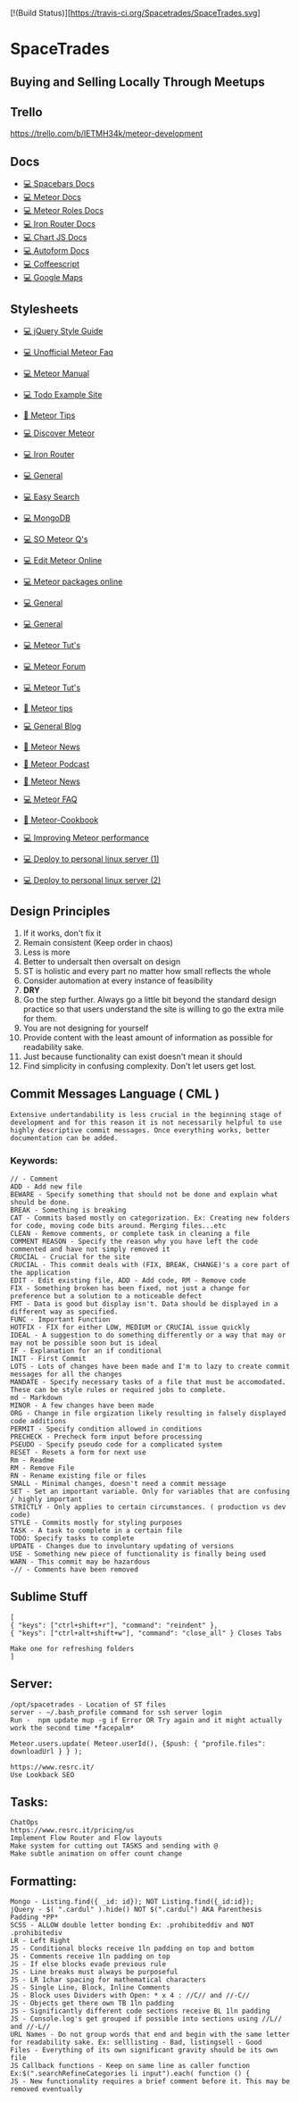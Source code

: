 [!(Build Status)][https://travis-ci.org/Spacetrades/SpaceTrades.svg]
# SpaceTrades
## Buying and Selling Locally Through Meetups

## Trello
 
https://trello.com/b/IETMH34k/meteor-development
    
## Docs

- [:computer: Spacebars Docs](http://meteorcapture.com/spacebars/)
- [:computer: Meteor Docs](http://docs.meteor.com/)
- [:computer: Meteor Roles Docs](http://alanning.github.io/meteor-roles/classes/Roles.html)
- [:computer: Iron Router Docs](https://github.com/iron-meteor/iron-router/blob/dev/DOCS.md)
- [:computer: Chart JS Docs](http://www.chartjs.org/docs/)
- [:computer: Autoform Docs](https://github.com/aldeed/meteor-autoform)
- [:computer: Coffeescript](http://coffeescript.org/)
- [:computer: Google Maps](https://developers.google.com/maps/documentation/javascript/reference?hl=en)

## Stylesheets
- [:computer: jQuery Style Guide](http://contribute.jquery.org/style-guide/js/)

- [:computer: Unofficial Meteor Faq](https://github.com/oortcloud/unofficial-meteor-faq)
- [:computer: Meteor Manual](https://manual.meteor.com/)
- [:computer: Todo Example Site](https://github.com/meteor/simple-todos)
- [:book: Meteor Tips](http://meteortips.com/book/forms/)
- [:computer: Discover Meteor](https://www.discovermeteor.com/)
- [:computer: Iron Router](https://github.com/iron-meteor/iron-router/tree/devel/examples)
- [:computer: General](https://meteorhacks.com/)
- [:computer: Easy Search](http://matteodem.github.io/meteor-easy-search/)
- [:computer: MongoDB](http://docs.mongodb.org/manual/)
- [:computer: SO Meteor Q's](http://stackoverflow.com/questions/tagged/meteor)
- [:computer: Edit Meteor Online](http://meteorpad.com/)
- [:computer: Meteor packages online](https://atmospherejs.com)
- [:computer: General](https://www.discovermeteor.com/blog/javascript-for-meteor/)
- [:computer: General](http://www.meteorinaction.com/)
- [:computer: Meteor Tut's](https://kadira.io/academy/)
- [:computer: Meteor Forum](https://forums.meteor.com/)
- [:computer: Meteor Tut's](http://www.eventedmind.com/)
- [:book: Meteor tips](http://meteortips.com/book/)
- [:computer: General Blog](http://joshowens.me/)
- [:newspaper: Meteor News](http://thisweekinmeteor.com/)
- [:musical_note: Meteor Podcast](http://meteorpodcast.com/)
- [:newspaper: Meteor News](http://crater.io/)
- [:computer: Meteor FAQ](https://github.com/oortcloud/unofficial-meteor-faq)
- [:book: Meteor-Cookbook](https://github.com/awatson1978/meteor-cookbook)
- [:computer: Improving Meteor performance](http://projectricochet.com/blog/meteor-js-performance)
- [:computer: Deploy to personal linux server (1)](http://lukaszkups.net/blog/0006_deploying_meteorjs_app_to_own_server_via_ssh/)
- [:computer: Deploy to personal linux server (2)](https://gentlenode.com/journal/meteor-19-deploying-your-applications-in-a-snap-with-meteor-up-mup/41)

## Design Principles
1. If it works, don't fix it
2. Remain consistent (Keep order in chaos)
3. Less is more
4. Better to undersalt then oversalt on design
5. ST is holistic and every part no matter how small reflects the whole
6. Consider automation at every instance of feasibility
7. **DRY**
8. Go the step further. Always go a little bit beyond the standard design practice so that users understand the site is willing to go the extra mile for them.
9. You are not designing for yourself
10. Provide content with the least amount of information as possible for readability sake.
11. Just because functionality can exist doesn't mean it should
12. Find simplicity in confusing complexity. Don't let users get lost.

## Commit Messages Language ( CML )
```
Extensive undertandability is less crucial in the beginning stage of development and for this reason it is not necessarily helpful to use highly descriptive commit messages. Once everything works, better documentation can be added. 
```
### Keywords:
	// - Comment
	ADD - Add new file
	BEWARE - Specify something that should not be done and explain what should be done.
	BREAK - Something is breaking 
	CAT - Commits based mostly on categorization. Ex: Creating new folders for code, moving code bits around. Merging files...etc
	CLEAN - Remove comments, or complete task in cleaning a file
	COMMENT REASON - Specify the reason why you have left the code commented and have not simply removed it
	CRUCIAL - Crucial for the site
	CRUCIAL - This commit deals with (FIX, BREAK, CHANGE)'s a core part of the application
	EDIT - Edit existing file, ADD - Add code, RM - Remove code
	FIX - Something broken has been fixed, not just a change for preference but a solution to a noticeable defect
	FMT - Data is good but display isn't. Data should be displayed in a different way as specified.
	FUNC - Important Function
	HOTFIX - FIX for either LOW, MEDIUM or CRUCIAL issue quickly
	IDEAL - A suggestion to do something differently or a way that may or may not be possible soon but is ideal
	IF - Explanation for an if conditional
	INIT - First Commit
	LOTS - Lots of changes have been made and I'm to lazy to create commit messages for all the changes
	MANDATE - Specify necessary tasks of a file that must be accomodated. These can be style rules or required jobs to complete.
	md - Markdown
	MINOR - A few changes have been made
	ORG - Change in file orgization likely resulting in falsely displayed code additions
	PERMIT - Specify condition allowed in conditions
	PRECHECK - Precheck form input before processing
	PSEUDO - Specify pseudo code for a complicated system
	RESET - Resets a form for next use
	Rm - Readme
	RM - Remove File
	RN - Rename existing file or files
	SMALL - Minimal changes, doesn't need a commit message
	SET - Set an important variable. Only for variables that are confusing / highly important
	STRICTLY - Only applies to certain circumstances. ( production vs dev code)
	STYLE - Commits mostly for styling purposes
	TASK - A task to complete in a certain file
	TODO: Specify tasks to complete
	UPDATE - Changes due to involuntary updating of versions
	USE - Something new piece of functionality is finally being used
	WARN - This commit may be hazardous 
	-// - Comments have been removed

## Sublime Stuff
	[
	{ "keys": ["ctrl+shift+r"], "command": "reindent" },
	{ "keys": ["ctrl+alt+shift+w"], "command": "close_all" } Closes Tabs

	Make one for refreshing folders
	]

## Server:
	/opt/spacetrades - Location of ST files
	server - ~/.bash_profile command for ssh server login
	Run -  npm update mup -g if Error OR Try again and it might actually work the second time *facepalm*

	Meteor.users.update( Meteor.userId(), {$push: { "profile.files": downloadUrl } } );

	https://www.resrc.it/
	Use Lookback SEO

## Tasks:
	ChatOps
	https://www.resrc.it/pricing/us
	Implement Flow Router and Flow layouts
	Make system for cutting out TASKS and sending with @
	Make subtle animation on offer count change

## Formatting:
	Mongo - Listing.find({ _id: id}); NOT Listing.find({_id:id});
	jQuery - $( ".cardul" ).hide() NOT $(".cardul") AKA Parenthesis Padding *PP*
	SCSS - ALLOW double letter bonding Ex: .prohibiteddiv and NOT .prohibitediv
	LR - Left Right
	JS - Conditional blocks receive 1ln padding on top and bottom
	JS - Comments receive 1ln padding on top
	JS - If else blocks evade previous rule
	JS - Line breaks must always be purposeful
	JS - LR 1char spacing for mathematical characters
	JS - Single Line, Block, Inline Comments
	JS - Block uses Dividers with Open: * x 4 : //C// and //-C//
	JS - Objects get there own TB 1ln padding
	JS - Significantly different code sections receive BL 1ln padding
	JS - Console.log's get grouped if possible into sections using //L// and //-L//
	URL Names - Do not group words that end and begin with the same letter for readability sake. Ex: selllisting - Bad, listingsell - Good
	Files - Everything of its own significant gravity should be its own file
	JS Callback functions - Keep on same line as caller function Ex:$(".searchRefineCategories li input").each( function () {
	JS - New functionality requires a brief comment before it. This may be removed eventually

